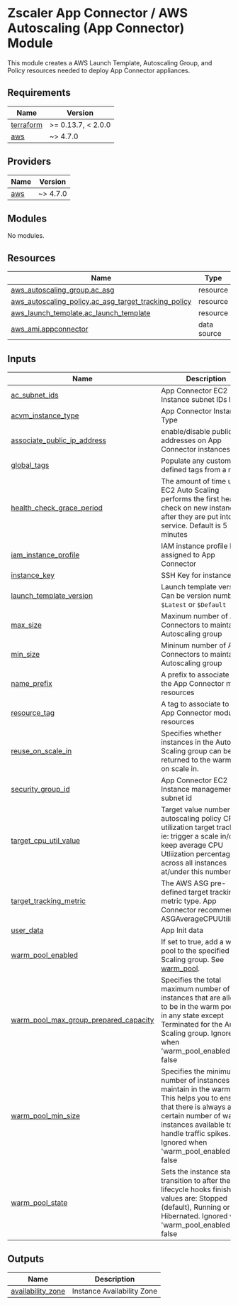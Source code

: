 # Zscaler App Connector / AWS Autoscaling (App Connector) Module

This module creates a AWS Launch Template, Autoscaling Group, and Policy resources needed to deploy App Connector appliances.

<!-- BEGINNING OF PRE-COMMIT-TERRAFORM DOCS HOOK -->
## Requirements

| Name | Version |
|------|---------|
| <a name="requirement_terraform"></a> [terraform](#requirement\_terraform) | >= 0.13.7, < 2.0.0 |
| <a name="requirement_aws"></a> [aws](#requirement\_aws) | ~> 4.7.0 |

## Providers

| Name | Version |
|------|---------|
| <a name="provider_aws"></a> [aws](#provider\_aws) | ~> 4.7.0 |

## Modules

No modules.

## Resources

| Name | Type |
|------|------|
| [aws_autoscaling_group.ac_asg](https://registry.terraform.io/providers/hashicorp/aws/latest/docs/resources/autoscaling_group) | resource |
| [aws_autoscaling_policy.ac_asg_target_tracking_policy](https://registry.terraform.io/providers/hashicorp/aws/latest/docs/resources/autoscaling_policy) | resource |
| [aws_launch_template.ac_launch_template](https://registry.terraform.io/providers/hashicorp/aws/latest/docs/resources/launch_template) | resource |
| [aws_ami.appconnector](https://registry.terraform.io/providers/hashicorp/aws/latest/docs/data-sources/ami) | data source |

## Inputs

| Name | Description | Type | Default | Required |
|------|-------------|------|---------|:--------:|
| <a name="input_ac_subnet_ids"></a> [ac\_subnet\_ids](#input\_ac\_subnet\_ids) | App Connector EC2 Instance subnet IDs list | `list(string)` | n/a | yes |
| <a name="input_acvm_instance_type"></a> [acvm\_instance\_type](#input\_acvm\_instance\_type) | App Connector Instance Type | `string` | `"m5a.xlarge"` | no |
| <a name="input_associate_public_ip_address"></a> [associate\_public\_ip\_address](#input\_associate\_public\_ip\_address) | enable/disable public IP addresses on App Connector instances | `bool` | `false` | no |
| <a name="input_global_tags"></a> [global\_tags](#input\_global\_tags) | Populate any custom user defined tags from a map | `map(string)` | `{}` | no |
| <a name="input_health_check_grace_period"></a> [health\_check\_grace\_period](#input\_health\_check\_grace\_period) | The amount of time until EC2 Auto Scaling performs the first health check on new instances after they are put into service. Default is 5 minutes | `number` | `300` | no |
| <a name="input_iam_instance_profile"></a> [iam\_instance\_profile](#input\_iam\_instance\_profile) | IAM instance profile ID assigned to App Connector | `list(string)` | n/a | yes |
| <a name="input_instance_key"></a> [instance\_key](#input\_instance\_key) | SSH Key for instances | `string` | n/a | yes |
| <a name="input_launch_template_version"></a> [launch\_template\_version](#input\_launch\_template\_version) | Launch template version. Can be version number, `$Latest` or `$Default` | `string` | `"$Latest"` | no |
| <a name="input_max_size"></a> [max\_size](#input\_max\_size) | Maxinum number of App Connectors to maintain in Autoscaling group | `number` | `4` | no |
| <a name="input_min_size"></a> [min\_size](#input\_min\_size) | Mininum number of App Connectors to maintain in Autoscaling group | `number` | `2` | no |
| <a name="input_name_prefix"></a> [name\_prefix](#input\_name\_prefix) | A prefix to associate to all the App Connector module resources | `string` | `null` | no |
| <a name="input_resource_tag"></a> [resource\_tag](#input\_resource\_tag) | A tag to associate to all the App Connector module resources | `string` | `null` | no |
| <a name="input_reuse_on_scale_in"></a> [reuse\_on\_scale\_in](#input\_reuse\_on\_scale\_in) | Specifies whether instances in the Auto Scaling group can be returned to the warm pool on scale in. | `bool` | `"false"` | no |
| <a name="input_security_group_id"></a> [security\_group\_id](#input\_security\_group\_id) | App Connector EC2 Instance management subnet id | `list(string)` | n/a | yes |
| <a name="input_target_cpu_util_value"></a> [target\_cpu\_util\_value](#input\_target\_cpu\_util\_value) | Target value number for autoscaling policy CPU utilization target tracking. ie: trigger a scale in/out to keep average CPU Utliization percentage across all instances at/under this number | `number` | `50` | no |
| <a name="input_target_tracking_metric"></a> [target\_tracking\_metric](#input\_target\_tracking\_metric) | The AWS ASG pre-defined target tracking metric type. App Connector recommends ASGAverageCPUUtilization | `string` | `"ASGAverageCPUUtilization"` | no |
| <a name="input_user_data"></a> [user\_data](#input\_user\_data) | App Init data | `string` | n/a | yes |
| <a name="input_warm_pool_enabled"></a> [warm\_pool\_enabled](#input\_warm\_pool\_enabled) | If set to true, add a warm pool to the specified Auto Scaling group. See [warm\_pool](https://registry.terraform.io/providers/hashicorp/aws/latest/docs/resources/autoscaling_group#warm_pool). | `bool` | `"false"` | no |
| <a name="input_warm_pool_max_group_prepared_capacity"></a> [warm\_pool\_max\_group\_prepared\_capacity](#input\_warm\_pool\_max\_group\_prepared\_capacity) | Specifies the total maximum number of instances that are allowed to be in the warm pool or in any state except Terminated for the Auto Scaling group. Ignored when 'warm\_pool\_enabled' is false | `number` | `null` | no |
| <a name="input_warm_pool_min_size"></a> [warm\_pool\_min\_size](#input\_warm\_pool\_min\_size) | Specifies the minimum number of instances to maintain in the warm pool. This helps you to ensure that there is always a certain number of warmed instances available to handle traffic spikes. Ignored when 'warm\_pool\_enabled' is false | `number` | `null` | no |
| <a name="input_warm_pool_state"></a> [warm\_pool\_state](#input\_warm\_pool\_state) | Sets the instance state to transition to after the lifecycle hooks finish. Valid values are: Stopped (default), Running or Hibernated. Ignored when 'warm\_pool\_enabled' is false | `string` | `null` | no |

## Outputs

| Name | Description |
|------|-------------|
| <a name="output_availability_zone"></a> [availability\_zone](#output\_availability\_zone) | Instance Availability Zone |
<!-- END OF PRE-COMMIT-TERRAFORM DOCS HOOK -->
